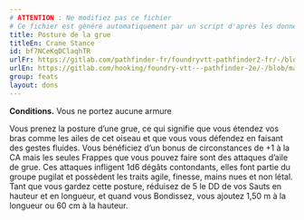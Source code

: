 ```yaml
---
# ATTENTION : Ne modifiez pas ce fichier
# Ce fichier est généré automatiquement par un script d'après les données du module Foundry VTT officiel et de sa traduction
title: Posture de la grue
titleEn: Crane Stance
id: bf7NCeKqDClaqhTR
urlFr: https://gitlab.com/pathfinder-fr/foundryvtt-pathfinder2-fr/-/blob/master/data/feats/bf7NCeKqDClaqhTR.htm
urlEn: https://gitlab.com/hooking/foundry-vtt---pathfinder-2e/-/blob/master/packs/data/feats.db/crane-stance.json
group: feats
layout: dons
---
```

**Conditions.** Vous ne portez aucune armure

Vous prenez la posture d’une grue, ce qui signifie que vous étendez vos bras comme les ailes de cet oiseau et que vous vous défendez en faisant des gestes fluides. Vous bénéficiez d’un bonus de circonstances de +1 à la CA mais les seules Frappes que vous pouvez faire sont des attaques d’aile de grue. Ces attaques infligent 1d6 dégâts contondants, elles font partie du groupe pugilat et possèdent les traits agile, finesse, mains nues et non létal. Tant que vous gardez cette posture, réduisez de 5 le DD de vos Sauts en hauteur et en longueur, et quand vous Bondissez, vous ajoutez 1,50 m à la longueur ou 60 cm à la hauteur.

 


